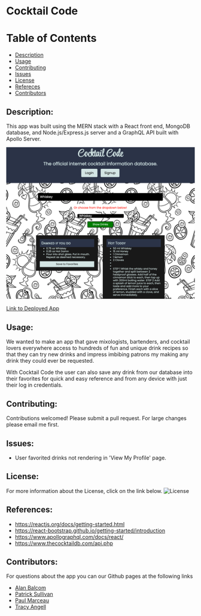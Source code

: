 # Cocktail Code  

# Table of Contents

- [Description](#description)
- [Usage](#usage)
- [Contributing](#contributing)
- [Issues](#issues)
- [License](#license)
- [Refereces](#references)
- [Contributors](#contributors)

## Description:
This app was built using the MERN stack with a React front end, MongoDB database, and Node.js/Express.js server and a GraphQL API built with Apollo Server. 

![Drink-App](client/src/components/rmImg2.png)

[Link to Deployed App](https://the-cocktail-code-app.herokuapp.com/)

## Usage:
We wanted to make an app that gave mixologists, bartenders, and cocktail lovers everywhere access to hundreds of fun and unique drink recipes so that they can try new drinks and impress imbibing patrons my making any drink they could ever be requested.  

With Cocktail Code the user can also save any drink from our database into their favorites for quick and easy reference and from any device with just their log in credentials.

## Contributing:
Contributions welcomed! Please submit a pull request.  For large changes please email me first.

## Issues:
-  User favorited drinks not rendering in 'View My Profile' page.

## License:
For more information about the License, click on the link below.
![License](https://img.shields.io/badge/License-ISC-blue.svg "License Badge")

## References:
-  https://reactjs.org/docs/getting-started.html
-  https://react-bootstrap.github.io/getting-started/introduction
-  https://www.apollographql.com/docs/react/
-  https://www.thecocktaildb.com/api.php


##  Contributors:
For questions about the app you can our 
Github pages at the following links

- [Alan Balcom](https://github.com/abalcs)
- [Patrick Sullivan](https://github.com/shabobble)
- [Paul Marceau](https://github.com/pmarceaujr)
- [Tracy Angell](https://github.com/tracye1083)
